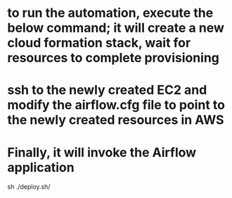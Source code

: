 # to run the automation, execute the below command;  it will create a new cloud formation stack, wait for resources to complete provisioning
# ssh to the newly created EC2 and modify the airflow.cfg file to point to the newly created resources in AWS
# Finally, it will invoke the Airflow application

sh ./deploy.sh/


